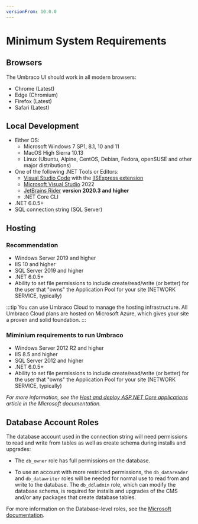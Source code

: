 ```yaml
---
versionFrom: 10.0.0
---
```


# Minimum System Requirements

## Browsers

The Umbraco UI should work in all modern browsers:

* Chrome (Latest)
* Edge (Chromium)
* Firefox (Latest)
* Safari (Latest)

## Local Development

* Either OS:
  * Microsoft Windows 7 SP1, 8.1, 10 and 11
  * MacOS High Sierra 10.13
  * Linux (Ubuntu, Alpine, CentOS, Debian, Fedora, openSUSE and other major distributions)
* One of the following .NET Tools or Editors:
  * [Visual Studio Code](https://code.visualstudio.com/) with the [IISExpress extension](https://marketplace.visualstudio.com/items?itemName=warren-buckley.iis-express)
  * [Microsoft Visual Studio](https://www.visualstudio.com/) 2022
  * [JetBrains Rider](https://www.jetbrains.com/rider) **version 2020.3 and higher**
  * .NET Core CLI
* .NET 6.0.5+
* SQL connection string (SQL Server)

## Hosting

### Recommendation

* Windows Server 2019 and higher
* IIS 10 and higher
* SQL Server 2019 and higher
* .NET 6.0.5+
* Ability to set file permissions to include create/read/write (or better) for the user that "owns" the Application Pool for your site (NETWORK SERVICE, typically)

:::tip
You can use Umbraco Cloud to manage the hosting infrastructure. All Umbraco Cloud plans are hosted on Microsoft Azure, which gives your site a proven and solid foundation.
:::

### Miminium requirements to run Umbraco

* Windows Server 2012 R2 and higher
* IIS 8.5 and higher
* SQL Server 2012 and higher
* .NET 6.0.5+
* Ability to set file permissions to include create/read/write (or better) for the user that "owns" the Application Pool for your site (NETWORK SERVICE, typically)

*For more information, see the [Host and deploy ASP.NET Core applications](https://docs.microsoft.com/en-us/aspnet/core/host-and-deploy/?view=aspnetcore-6.0) article in the Microsoft documentation.*

## Database Account Roles

The database account used in the connection string will need permissions to read and write from tables as well as create schema during installs and upgrades:

* The `db_owner` role has full permissions on the database.

* To use an account with more restricted permissions, the `db_datareader` and `db_datawriter` roles will be needed for normal use to read from and write to the database. The `db_ddladmin` role, which can modify the database schema, is required for installs and upgrades of the CMS and/or any packages that create database tables.

For more information on the Database-level roles, see the [Microsoft documentation](https://docs.microsoft.com/en-us/sql/relational-databases/security/authentication-access/database-level-roles?view=sql-server-ver16#fixed-database-roles).
